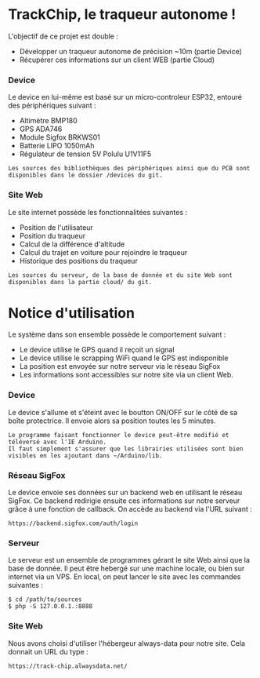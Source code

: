 # TrackChip, le traqueur autonome ! 
L'objectif de ce projet est double :
* Développer un traqueur autonome de précision ~10m (partie Device)
* Récupérer ces informations sur un client WEB (partie Cloud)

### Device
Le device en lui-même est basé sur un micro-controleur ESP32, entouré des périphériques suivant :
* Altimètre BMP180
* GPS ADA746
* Module Sigfox BRKWS01
* Batterie LIPO 1050mAh
* Régulateur de tension 5V Polulu U1V11F5

```
Les sources des bibliothèques des périphériques ainsi que du PCB sont disponibles dans le dossier /devices du git.
```
### Site Web
Le site internet possède les fonctionnalitées suivantes :
* Position de l'utilisateur
* Position du traqueur
* Calcul de la différence d'altitude
* Calcul du trajet en voiture pour rejoindre le traqueur
* Historique des positions du traqueur

```
Les sources du serveur, de la base de donnée et du site Web sont disponibles dans la partie cloud/ du git.
```

# Notice d'utilisation
Le système dans son ensemble possède le comportement suivant :
* Le device utilise le GPS quand il reçoit un signal
* Le device utilise le scrapping WiFi quand le GPS est indisponible
* La position est envoyée sur notre serveur via le réseau SigFox
* Les informations sont accessibles sur notre site via un client Web. 

### Device
Le device s'allume et s'éteint avec le boutton ON/OFF sur le côté de sa boîte protectrice.
Il envoie alors sa position toutes les 5 minutes.
```
Le programme faisant fonctionner le device peut-être modifié et téléversé avec l'IE Arduino.
Il faut simplement s'assurer que les librairies utilisées sont bien visibles en les ajoutant dans ~/Arduino/lib.
```

### Réseau SigFox
Le device envoie ses données sur un backend web en utilisant le réseau SigFox.
Ce backend redirigie ensuite ces informations sur notre serveur grâce à une fonction de callback.
On accède au backend via l'URL suivant :
```
https://backend.sigfox.com/auth/login
```

### Serveur
Le serveur est un ensemble de programmes gérant le site Web ainsi que la base de donnée. 
Il peut être hebergé sur une machine locale, ou bien sur internet via un VPS. 
En local, on peut lancer le site avec les commandes suivantes :
```
$ cd /path/to/sources
$ php -S 127.0.0.1.:8888
```

### Site Web
Nous avons choisi d'utiliser l'hébergeur always-data pour notre site.
Cela donnait un URL du type :
```
https://track-chip.alwaysdata.net/
```

